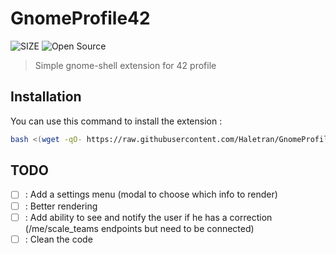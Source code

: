 # GnomeProfile42
![SIZE](https://img.shields.io/github/repo-size/Haletran/GnomeProfile42)
![Open Source](https://badges.frapsoft.com/os/v2/open-source.svg?v=103)

>Simple gnome-shell extension for 42 profile

## Installation 

You can use this command to install the extension : 

```bash
bash <(wget -qO- https://raw.githubusercontent.com/Haletran/GnomeProfile42/refs/heads/main/install.sh)
```

## TODO

- [ ] : Add a settings menu (modal to choose which info to render)
- [ ] : Better rendering
- [ ] : Add ability to see and notify the user if he has a correction (/me/scale_teams endpoints but need to be connected)
- [ ] : Clean the code

